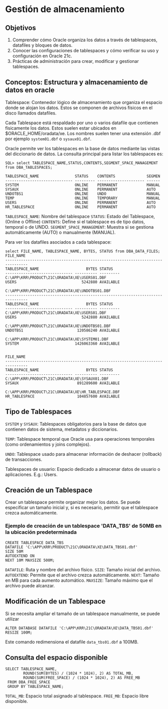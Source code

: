 # Gestión de almacenamiento

## Objetivos
1. Comprender cómo Oracle organiza los datos a través de tablespaces, datafiles
y bloques de datos.
2. Conocer las configuraciones de tablespaces y cómo verificar su uso y
configuración en Oracle 21c.
3. Prácticas de administración para crear, modificar y gestionar tablespaces.

## Conceptos: Estructura y almacenamiento de datos en oracle

Tablespace: Contenedor lógico de almacenamiento que organiza el espacio donde se
alojan los datos. Estos se componen de archivos físicos en el disco llamados
datafiles.

Cada Tablespace está respaldado por uno o varios datafile que contienen
físicamente los datos. Estos suelen estar ubicados en $ORACLE_HOME/oradata/xe.
Los nombres suelen tener una extensión .dbf por ejemplo `system01.dbf` o 
`sysaux01.dbf`.

Oracle permite ver los tablespaces en la base de datos mediante las vistas del
diccionario de datos. La consulta principal para listar los tablespaces es:

```
SQL> select TABLESPACE_NAME,STATUS,CONTENTS,SEGMENT_SPACE_MANAGEMENT from DBA_TABLESPACES;

TABLESPACE_NAME                STATUS    CONTENTS              SEGMEN
------------------------------ --------- --------------------- ------
SYSTEM                         ONLINE    PERMANENT             MANUAL
SYSAUX                         ONLINE    PERMANENT             AUTO
UNDOTBS1                       ONLINE    UNDO                  MANUAL
TEMP                           ONLINE    TEMPORARY             MANUAL
USERS                          ONLINE    PERMANENT             AUTO
HR_TABLESPACE                  ONLINE    PERMANENT             AUTO
```
`TABLESPACE_NAME`: Nombre del tablespace
`STATUS`: Estado del Tablespace, (Online o Offline)
`CONTENTS`: Define si el tablespace es de tipo datos, temporal o de UNDO.
`SEGMENT_SPACE_MANAGEMENT`: Muestra si se gestiona automáticamente (AUTO) o manualmente (MANUAL).

Para ver los datafiles asociados a cada tablespace:
```
select FILE_NAME, TABLESPACE_NAME, BYTES, STATUS from DBA_DATA_FILES;
FILE_NAME
--------------------------------------------------------------------------------
TABLESPACE_NAME                     BYTES STATUS
------------------------------ ---------- ---------
C:\APP\KRR\PRODUCT\21C\ORADATA\XE\USERS01.DBF
USERS                             5242880 AVAILABLE

C:\APP\KRR\PRODUCT\21C\ORADATA\XE\UNDOTBS01.DBF
--------------------------------------------------------------------------------
TABLESPACE_NAME                     BYTES STATUS
------------------------------ ---------- ---------
C:\APP\KRR\PRODUCT\21C\ORADATA\XE\USERS01.DBF
USERS                             5242880 AVAILABLE

C:\APP\KRR\PRODUCT\21C\ORADATA\XE\UNDOTBS01.DBF
UNDOTBS1                        120586240 AVAILABLE

C:\APP\KRR\PRODUCT\21C\ORADATA\XE\SYSTEM01.DBF
SYSTEM                         1426063360 AVAILABLE


FILE_NAME
--------------------------------------------------------------------------------
TABLESPACE_NAME                     BYTES STATUS
------------------------------ ---------- ---------
C:\APP\KRR\PRODUCT\21C\ORADATA\XE\SYSAUX01.DBF
SYSAUX                          891289600 AVAILABLE

C:\APP\KRR\PRODUCT\21C\ORADATA\XE\HR_TABLESPACE.DBF
HR_TABLESPACE                   104857600 AVAILABLE
```
## Tipo de Tablespaces 
`SYSTEM` y `SYSAUX`: Tablespaces obligatorios para la base de datos que
contienen datos de sistema, metadatos y diccionarios.

`TEMP`: Tablespace temporal que Oracle usa para operaciones temporales (como
ordenamientos y joins complejos).

`UNDO`: Tablespace usado para almacenar información de deshacer (rollback) de
transacciones.

Tablespaces de usuario: Espacio dedicado a almacenar datos de usuario o 
aplicaciones. E.g.: Users.

## Creación de un Tablespace
Crear un tablespace permite organizar mejor los datos. Se puede especificar un
tamaño inicial y, si es necesario, permitir que el tablespace crezca
automáticamente.

### Ejemplo de creación de un tablespace 'DATA_TBS' de 50MB en la ubicación predeterminada

```
CREATE TABLESPACE DATA_TBS 
DATAFILE 'C:\APP\KRR\PRODUCT\21C\ORADATA\XE\DATA_TBS01.dbf'
SIZE 50M
AUTOEXTEND ON
NEXT 10M MAXSIZE 500M;
```

`DATAFILE`: Ruta y nombre del archivo físico. 
`SIZE`: Tamaño inicial del archivo. 
`AUTOEXTEND`: Permite que el archivo crezca automáticamente. 
`NEXT`: Tamaño en MB para cada aumento automático. 
`MAXSIZE`: Tamaño máximo que el archivo puede alcanzar. 

## Modificación de un Tablespace

Si se necesita ampliar el tamaño de un tablespace manualmente, se puede utilizar

```
ALTER DATABASE DATAFILE 'C:\APP\KRR\21C\ORADATA\XE\DATA_TBS01.dbf' RESIZE 100M;
```
Este comando redimensiona el datafile `data_tbs01.dbf` a 100MB.

## Consulta del espacio disponible

```
SELECT TABLESPACE_NAME,  
        ROUND(SUM(BYTES) / (1024 * 1024), 2) AS TOTAL_MB, 
        ROUND(SUM(FREE_SPACE) / (1024 * 1024), 2) AS FREE_MB 
 FROM DBA_FREE_SPACE  
 GROUP BY TABLESPACE_NAME; 
```

`TOTAL_MB`: Espacio total asignado al tablespace. 
`FREE_MB`: Espacio libre disponible. 
